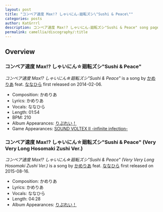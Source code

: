 ```yaml
---
layout: post
title: "コンベア速度 Max!? しゃいにん☆廻転ズシ\"Sushi & Peace\""
categories: posts
author: KatGrrrl
description: コンベア速度 Max!? しゃいにん☆廻転ズシ"Sushi & Peace" song page
permalink: camellia/discography/:title
---
```


## Overview

### コンベア速度 Max!? しゃいにん☆廻転ズシ"Sushi & Peace"

*コンベア速度 Max!? しゃいにん☆廻転ズシ"Sushi & Peace"* is a song by [かめりあ](/camellia) feat. [ななひら](#) first released on 2014-02-06.

* Composition: かめりあ
* Lyrics: かめりあ
* Vocals: ななひら
* Length: 01:54
* BPM: 210
* Album Appearances: [りぷれい！](<{% link postsInclude/_posts/camellia/albums/Replay/2023-12-12-Replay.md %}>)
* Game Appearances: [SOUND VOLTEX II -infinite infection-](https://remywiki.com/AC_SDVX_II)

### コンベア速度 Max!? しゃいにん☆廻転ズシ"Sushi & Peace" (Very Very Long Hosomaki Zushi Ver.)

*コンベア速度 Max!? しゃいにん☆廻転ズシ"Sushi & Peace" (Very Very Long Hosomaki Zushi Ver.)* is a song by [かめりあ](/camellia) feat. [ななひら](#) first released on 2015-08-16.

* Composition: かめりあ
* Lyrics: かめりあ
* Vocals: ななひら
* Length: 04:28
* Album Appearances: [りぷれい！](<{% link postsInclude/_posts/camellia/albums/Replay/2023-12-12-Replay.md %}>)
